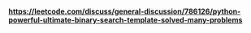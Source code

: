 #### <a href="https://leetcode.com/discuss/general-discussion/786126/python-powerful-ultimate-binary-search-template-solved-many-problems">https://leetcode.com/discuss/general-discussion/786126/python-powerful-ultimate-binary-search-template-solved-many-problems</a>
